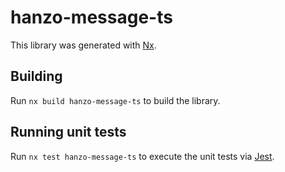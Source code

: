# hanzo-message-ts

This library was generated with [Nx](https://nx.dev).

## Building

Run `nx build hanzo-message-ts` to build the library.

## Running unit tests

Run `nx test hanzo-message-ts` to execute the unit tests via [Jest](https://jestjs.io).
